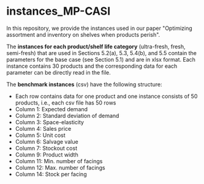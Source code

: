 # instances_MP-CASI
In this repository, we provide the instances used in our paper "Optimizing assortment and inventory on shelves when products perish".

The **instances for each product/shelf life category** (ultra-fresh, fresh, semi-fresh) that are used in Sections 5.2(a), 5.3, 5.4(b), and 5.5 contain the parameters for the base case (see Section 5.1) and are in xlsx format. Each instance contains 30 products and the corresponding data for each parameter can be directly read in the file.

The **benchmark instances** (csv) have the following structure:
+ Each row contains data for one product and one instance consists of 50 products, i.e., each csv file has 50 rows
+ Column 1: Expected demand
+ Column 2: Standard deviation of demand
+ Column 3: Space-elasticity
+ Column 4: Sales price
+ Column 5: Unit cost
+ Column 6: Salvage value
+ Column 7: Stockout cost
+ Column 9: Product width
+ Column 11: Min. number of facings
+ Column 12: Max. number of facings
+ Column 14: Stock per facing

